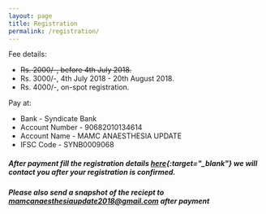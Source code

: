 ```yaml
---
layout: page
title: Registration
permalink: /registration/
---
```


Fee details:
- ~~Rs. 2000/-, before 4th July 2018.~~
- Rs. 3000/-, 4th July 2018 - 20th August 2018.
- Rs. 4000/-, on-spot registration.

Pay at:
- Bank           - Syndicate Bank
- Account Number - 90682010134614
- Account Name   - MAMC ANAESTHESIA UPDATE
- IFSC Code      - SYNB0009068

##### After payment fill the registration details [here](https://goo.gl/forms/Zzoy8XcSZJkKDtBm1){:target="_blank"} we will contact you after your registration is confirmed.  

##### Please also send a snapshot of the reciept to [mamcanaesthesiaupdate2018@gmail.com](mailto:mamcanaesthesiaupdate2018@gmail.com) after payment
